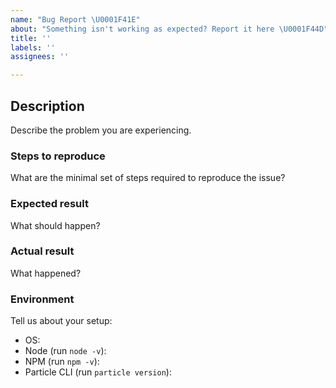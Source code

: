 ```yaml
---
name: "Bug Report \U0001F41E"
about: "Something isn't working as expected? Report it here \U0001F44D"
title: ''
labels: ''
assignees: ''

---
```


<!--
  Thanks for reporting your issue. Please fill out each section below. This info helps maintainers diagnose and fix your issue as quickly as possible. If you have an enterprise support contract with Particle, please also open a support request at support.particle.io with a link to this issue.

  Useful Links:
  - Documentation: https://docs.particle.io/cli/
  - Community: https://community.particle.io/

  Before opening a new issue, please search existing issues: https://github.com/particle-iot/particle-cli/issues
-->


## Description

Describe the problem you are experiencing.


### Steps to reproduce

What are the minimal set of steps required to reproduce the issue? 


### Expected result

What should happen?


### Actual result

What happened?


### Environment

Tell us about your setup:

* OS:
* Node (run `node -v`):
* NPM (run `npm -v`):
* Particle CLI (run `particle version`):
